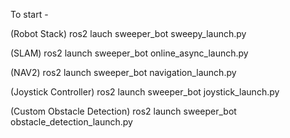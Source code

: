 To start -

(Robot Stack) ros2 lauch sweeper_bot sweepy_launch.py

(SLAM) ros2 launch sweeper_bot online_async_launch.py

(NAV2) ros2 launch sweeper_bot navigation_launch.py

(Joystick Controller) ros2 launch sweeper_bot joystick_launch.py

(Custom Obstacle Detection) ros2 launch sweeper_bot obstacle_detection_launch.py

